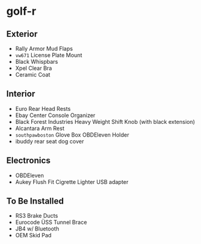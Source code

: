 # golf-r


## Exterior
- Rally Armor Mud Flaps
- `vw671` License Plate Mount
- Black Whispbars
- Xpel Clear Bra
- Ceramic Coat

## Interior
- Euro Rear Head Rests
- Ebay Center Console Organizer
- Black Forest Industries Heavy Weight Shift Knob (with black extension)
- Alcantara Arm Rest
- `southpawboston` Glove Box OBDEleven Holder
- ibuddy rear seat dog cover

## Electronics
- OBDEleven
- Aukey Flush Fit Cigrette Lighter USB adapter


## To Be Installed
- RS3 Brake Ducts
- Eurocode ÜSS Tunnel Brace
- JB4 w/ Bluetooth
- OEM Skid Pad
